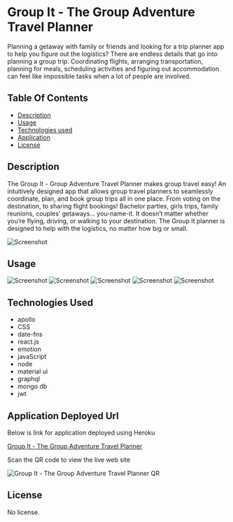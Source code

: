 # Group It - The Group Adventure Travel Planner
Planning a getaway with family or friends and looking for a trip planner app to help you figure out the logistics? 
There are endless details that go into planning a group trip. Coordinating flights, arranging transportation, planning for meals, scheduling activities and figuring out accommodation can feel like impossible tasks when a lot of people are involved.

## Table Of Contents

- [Description](#description)
- [Usage](#usage)
- [Technologies used](#technologies-used)
- [Application](#application-deployed-url)
- [License](#license)

## Description

The Group It - Group Adventure Travel Planner makes group travel easy! An intuitively designed app that allows group travel planners to seamlessly coordinate, plan, and book group trips all in one place. From voting on the destination, to sharing flight bookings!
Bachelor parties, girls trips, family reunions, couples’ getaways… you-name-it. It doesn’t matter whether you’re flying, driving, or walking to your destination. The Group It planner is designed to help with the logistics, no matter how big or small.


![Screenshot](../adventure-planner/client/src/assets/images/group-it-dashboard.gif "Group It Dashboard")


## Usage

![Screenshot](../adventure-planner/client/src/assets/images/group-it-signin.gif "Group It Signin")
![Screenshot](../adventure-planner/client/src/assets/images/group-it-mealplan.gif "Group It Meal Planner")
![Screenshot](../adventure-planner/client/src/assets/images/group-it-discussions.gif "Group It Discussions")
![Screenshot](../adventure-planner/client/src/assets/images/group-it-profile-settings.gif "Group It Settings")
![Screenshot](../adventure-planner/client/src/assets/images/group-it-destinations.gif "Group It Destinations")


## Technologies Used

- apollo
- CSS
- date-fns
- react.js
- emotion
- javaScript
- node
- material ui
- graphql
- mongo db
- jwt

## Application Deployed Url

Below is link for application deployed using Heroku

[Group It - The Group Adventure Travel Planner](https://group-it-travel-planner.herokuapp.com/)

Scan the QR code to view the live web site

![Group It - The Group Adventure Travel Planner QR](../adventure-planner/client/src/assets/images/qrcode_group-it-travel-planner.herokuapp.com.png)

## License

No license.